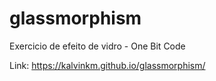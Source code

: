 # glassmorphism
 Exercicio de efeito de vidro - One Bit Code

Link: https://kalvinkm.github.io/glassmorphism/
